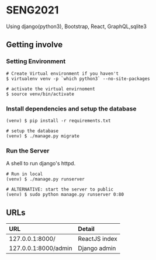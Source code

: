 # SENG2021

Using django(python3), Bootstrap, React, GraphQL,sqlite3

## Getting involve

### Setting Environment

```shell
# Create Virtual environment if you haven't
$ virtualenv venv -p `which python3` --no-site-packages
```

```shell
# activate the virtual envirnoment
$ source venv/bin/activate
```

### Install dependencies and setup the database
```shell
(venv) $ pip install -r requirements.txt

# setup the database
(venv) $ ./manage.py migrate
```

### Run the Server

A shell to run django's httpd.

```shell
# Run in local
(venv) $ ./manage.py runserver

# ALTERNATIVE: start the server to public
(venv) $ sudo python manage.py runserver 0:80
```

## URLs

URL | Detail
:--- | :---
127.0.0.1:8000/ | ReactJS index
127.0.0.1:8000/admin | Django admin
